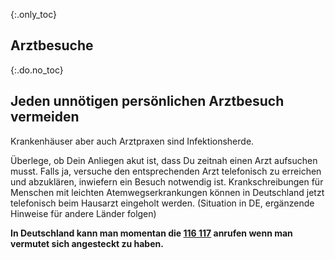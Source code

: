 {:.only_toc}
## Arztbesuche

{:.do.no_toc}
## Jeden unnötigen persönlichen Arztbesuch vermeiden

Krankenhäuser aber auch Arztpraxen sind Infektionsherde.

Überlege, ob Dein Anliegen akut ist, 
dass Du zeitnah einen Arzt aufsuchen musst.
Falls ja, versuche den entsprechenden Arzt telefonisch zu erreichen und abzuklären, inwiefern ein Besuch notwendig ist. 
Krankschreibungen für Menschen mit leichten Atemwegserkrankungen können
in Deutschland jetzt telefonisch beim Hausarzt eingeholt werden. (Situation in DE, ergänzende Hinweise für andere Länder folgen)

**In Deutschland kann man momentan die [116 117](https://www.116117.de/de/coronavirus.php) anrufen wenn man vermutet sich angesteckt zu haben.**
